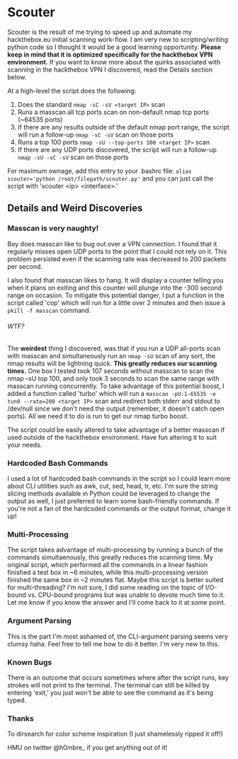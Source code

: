 # Scouter


Scouter is the result of me trying to speed up and automate my hackthebox.eu initial scanning work-flow. I am very new to scripting/writing python code so I thought it would be a good learning opportunity. **Please keep in mind that it is optimized specifically for the hackthebox VPN environment.** If you want to know more about the quirks associated with scanning in the hackthebox VPN I discovered, read the Details section below.

At a high-level the script does the following:
1. Does the standard `nmap -sC -sV <target IP>` scan
2. Runs a masscan all tcp ports scan on non-default nmap tcp ports (~64535 ports)
3. If there are any results outside of the default nmap port range, the script will run a follow-up `nmap -sC -sV` scan on those ports
4. Runs a top 100 ports `nmap -sU --top-ports 100 <target IP>` scan
5. If there are any UDP ports discovered, the script will run a follow-up `nmap -sU -sC -sV` scan on those ports

For maximum ownage, add this entry to your .bashrc file: `alias scouter='python /root/filepath/scouter.py'` and you can just call the script with 'scouter <i<ip>p> <inter<interface>face>.'


## Details and Weird Discoveries

### Masscan is very naughty! 
Boy does masscan like to bug out over a VPN connection. I found that it regularly misses open UDP ports to the point that I could not rely on it. This problem persisted even if the scanning rate was decreased to 200 packets per second. 

I also found that masscan likes to hang. It will display a counter telling you when it plans on exiting and this counter will plunge into the -300 second range on occasion. To mitigate this potential danger, I put a function in the script called 'cop' which will run for a little over 2 minutes and then issue a `pkill -f masscan` command.

###### WTF?
The **weirdest** thing I discovered, was that if you run a UDP all-ports scan with masscan and simultaneously run an `nmap -sU` scan of any sort, the nmap results will be lightning quick. **This greatly reduces our scanning times.** One box I tested took 107 seconds without masscan to scan the nmap -sU top 100, and only took 3 seconds to scan the same range with masscan running concurrently. To take advantage of this potential boost, I added a function called 'turbo' which will run a `masscan -pU:1-65535 -e tun0 --rate=200 <target IP>` scan and redirect both stderr and stdout to /dev/null since we don't need the output (remember, it doesn't catch open ports). All we need it to do is run to get our nmap turbo boost.

The script could be easily altered to take advantage of a better masscan if used outside of the hackthebox environment. Have fun altering it to suit your needs.

### Hardcoded Bash Commands
I used a lot of hardcoded bash commands in the script so I could learn more about CLI utilities such as awk, cut, sed, head, tr, etc. I'm sure the string slicing methods available in Python could be leveraged to change the output as well, I just preferred to learn some bash-friendly commands. If you're not a fan of the hardcoded commands or the output format, change it up!

### Multi-Processing
The script takes advantage of multi-processing by running a bunch of the commands simultaenously, this greatly reduces the scanning time. My original script, which performed all the commands in a linear fashion finished a test box in ~6 minutes, while this multi-processing version finished the same box in ~2 minutes flat. Maybe this script is better suited for multi-threading? I'm not sure, I did some reading on the topic of I/O-bound vs. CPU-bound programs but was unable to devote much time to it. Let me know if you know the answer and I'll come back to it at some point.

### Argument Parsing
This is the part I'm most ashamed of, the CLI-argument parsing seems very clumsy haha. Feel free to tell me how to do it better. I'm very new to this. 

### Known Bugs
There is an outcome that occurs sometimes where after the script runs, key strokes will not print to the terminal. The terminal can still be killed by entering 'exit,' you just won't be able to see the command as it's being typed.

### Thanks 
To dirsearch for color scheme inspiration (I just shamelessly ripped it off!) 

HMU on twitter @h0mbre_ if you get anything out of it! 




